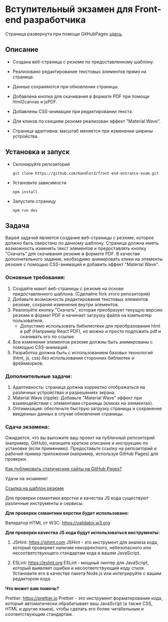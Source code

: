 # Вступительный экзамен для Front-end разработчика

Страница развернута при помощи GitHubPages [здесь](https://kandler3.github.io/front-end-entrance-exam/).

## Описание

- Создана веб-страница с резюме по предоставленному шаблону.

- Реализовано редактирование текстовых элементов прямо на странице.

- Данные сохраняются при обновлении страницы.

- Добавлена кнопка для скачивания в формате PDF при помощи html2canvas и jsPDF.

- Добавлены CSS-анимации при редактировании текста.

- Для кликов по секциям резюме реализован эффект "Material Wave".

- Страница адаптивна: масштаб меняется при изменении ширины устройства.

## Установка и запуск

- Склонируйте репозиторий

  ```
  git clone https://github.com/Kandler3/front-end-entrance-exam.git
  ```

- Установите зависимости
  ```
  npm install
  ```
- Запустите страницу
  ```
  npm run dev
  ```

## Задача

Вашей задачей является создание веб-страницы с резюме, которое должно быть сверстано по данному шаблону. Страница должна иметь возможность изменять текст элементов и предоставлять кнопку "Скачать" для скачивания резюме в формате PDF. В качестве дополнительного задания, необходимо анимировать клики на элементы резюме с помощью CSS-анимаций и добавить эффект "Material Wave".

### Основные требования:

1. Создайте макет веб-страницы с резюме на основе предоставленного шаблона. (Сделайте fork этого репозитория)
2. Добавьте возможность редактирования текстовых элементов резюме, сохраняя изменения внутри элементов.
3. Реализуйте кнопку "Скачать", которая преобразует текущую версию резюме в формат PDF и начинает загрузку файла на компьютер пользователя.
   - Допустимо использовать бибилиотеки для преобразования html в pdf (Например React PDF), но можно и просто подложить pdf и скачивать его по ссылке
4. Все изменения элементов резюме должны быть анимированы с помощью CSS-анимаций.
5. Разработка должна быть с использованием базовых технологий (html, js, css) без использования сторонних библиотек и фреймворков.

### Дополнительные задачи:

1. Адаптивность: страница должна корректно отображаться на различных устройствах и разрешениях экрана.
2. Material Wave (ripple): Добавьте "Material Wave" эффект при взаимодействии с элементами страницы (кликах на элементах).
3. Оптимизация: обеспечьте быструю загрузку страницы и сохранение введенных данных в случае обновления страницы.

### Сдача экзамена:

Ожидается, что вы выложите ваш проект на публичный репозиторий (например, GitHub), напишите краткое описание и инструкцию по установке (если применимо). Предоставьте ссылку на репозиторий и рабочий пример приложения (например, используя GitHub Pages) для проверки.

[Как публиковать статические сайты на GitHub Pages?](https://docs.github.com/en/pages/getting-started-with-github-pages/creating-a-github-pages-site)

Удачи на экзамене!

[Ссылка на шаблон резюме](https://www.figma.com/design/0lCK90FekbMPNJOOUuiIV8/exam-cv?node-id=0-3&t=51CUbfwKNoVYLV1V-1)

Для проверки семантики верстки и качества JS кода существуют различные инструменты и сервисы.

**Для проверки семантики верстки будет использовано:**

Валидатор HTML от W3C: https://validator.w3.org

**Для проверки качества JS кода будут использоваться инструменты:**

1. JSHint: https://jshint.com
   JSHint - это инструмент для анализа кода, который проверяет наличие некорректного, небезопасного или несоответствующего стандартам кода в вашем JavaScript.

2. ESLint: https://eslint.org
   ESLint - мощный линтер для JavaScript, который выявляет ошибки и несоответствующий коду стиля. Установите его в качестве пакета Node.js или интегрируйте с вашим редактором кода.

**Что может вам помочь?**

Prettier: https://prettier.io
Prettier - это инструмент форматирования кода, который автоматически обрабатывает ваш JavaScript (а также CSS, HTML и другие языки), чтобы сделать его более читабельным и соответствующим стандартам.
